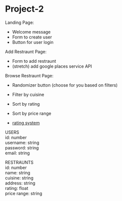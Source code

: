 # Project-2

Landing Page:
* Welcome message
* Form to create user
* Button for user login

Add Restraunt Page:
* Form to add restraunt
* (stretch) add google places service API

Browse Restraunt Page:
* Randomizer button (choose for you based on filters)
* Filter by cuisine
* Sort by rating
* Sort by price range

* [rating system](https://i.sstatic.net/Ee4k1.png)  

USERS  
id: number  
username: string  
password: string  
email: string  

RESTRAUNTS  
id: number  
name: string  
cuisine: string  
address: string  
rating: float  
price range: string  